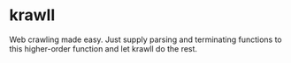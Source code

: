 # krawll
Web crawling made easy. Just supply parsing and terminating functions to this higher-order function and let krawll do the rest.

